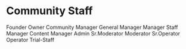 # Community Staff
Founder
Owner
Community Manager
General Manager
Manager
Staff Manager
Content Manager
Admin
Sr.Moderator
Moderator
Sr.Operator
Operator
Trial-Staff
